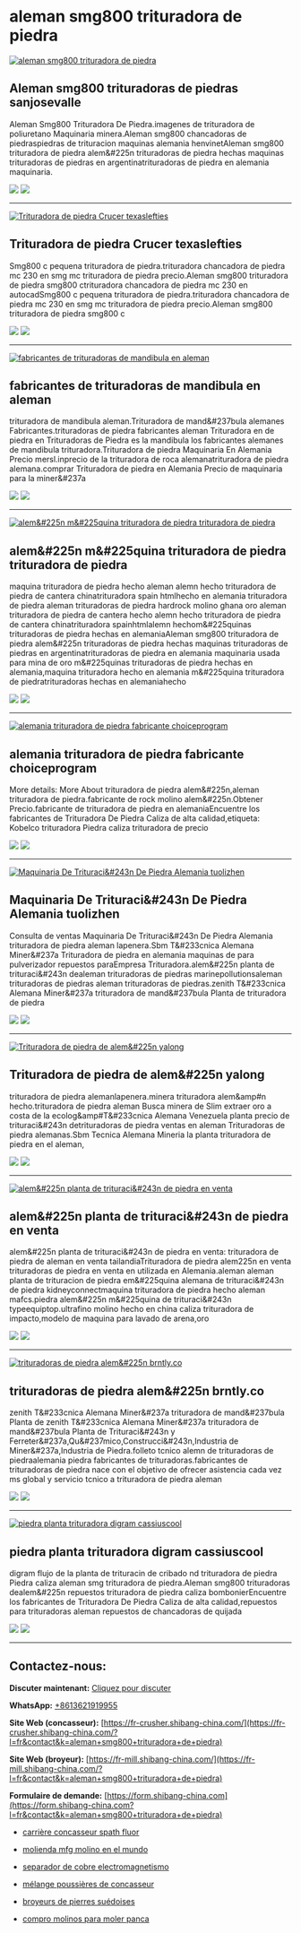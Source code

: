 # aleman smg800 trituradora de piedra

<a href="https://swt.shibang-china.com/?l=fr&img&k=aleman+smg800+trituradora+de+piedra" target="_blank">![aleman smg800 trituradora de piedra](http://static.shibang-china.com/all-800x300/1142.jpg)</a>

## Aleman smg800 trituradoras de piedras sanjosevalle
Aleman Smg800 Trituradora De Piedra.imagenes de trituradora de poliuretano Maquinaria minera.Aleman smg800 chancadoras de piedraspiedras de trituracion maquinas alemania henvinetAleman smg800 trituradora de piedra alem&#225n trituradoras de piedra hechas maquinas trituradoras de piedras en argentinatrituradoras de piedra en alemania maquinaria.


<a href="https://whatsapp.shibangsoft.com/WhatsApp.php" target="_blank" title="WhatsApp">![](http://static.shibang-china.com/icon/whatsapp.png)</a> <a href="https://swt.shibang-china.com/?l=fr&icon&k=aleman+smg800+trituradora+de+piedra" target="_blank">![](http://static.shibang-china.com/icon/chat-fr.png)</a>

---

<a href="https://swt.shibang-china.com/?l=fr&img&k=aleman+smg800+trituradora+de+piedra" target="_blank">![Trituradora de piedra Crucer texaslefties](http://static.shibang-china.com/all-800x300/1081.jpg)</a>

## Trituradora de piedra Crucer texaslefties
Smg800 c pequena trituradora de piedra.trituradora chancadora de piedra mc 230 en smg mc trituradora de piedra precio.Aleman smg800 trituradora de piedra smg800 ctrituradora chancadora de piedra mc 230 en autocadSmg800 c pequena trituradora de piedra.trituradora chancadora de piedra mc 230 en smg mc trituradora de piedra precio.Aleman smg800 trituradora de piedra smg800 c


<a href="https://whatsapp.shibangsoft.com/WhatsApp.php" target="_blank" title="WhatsApp">![](http://static.shibang-china.com/icon/whatsapp.png)</a> <a href="https://swt.shibang-china.com/?l=fr&icon&k=aleman+smg800+trituradora+de+piedra" target="_blank">![](http://static.shibang-china.com/icon/chat-fr.png)</a>

---

<a href="https://swt.shibang-china.com/?l=fr&img&k=aleman+smg800+trituradora+de+piedra" target="_blank">![fabricantes de trituradoras de mandibula en aleman](http://static.shibang-china.com/all-800x300/129.jpg)</a>

## fabricantes de trituradoras de mandibula en aleman
trituradora de mandibula aleman.Trituradora de mand&#237bula alemanes Fabricantes.trituradoras de piedra fabricantes aleman Trituradora en de piedra en Trituradoras de Piedra es la mandibula los fabricantes alemanes de mandibula trituradora.Trituradora de piedra Maquinaria En Alemania Precio mersl.inprecio de la trituradora de roca alemanatrituradora de piedra alemana.comprar Trituradora de piedra en Alemania Precio de maquinaria para la miner&#237a


<a href="https://whatsapp.shibangsoft.com/WhatsApp.php" target="_blank" title="WhatsApp">![](http://static.shibang-china.com/icon/whatsapp.png)</a> <a href="https://swt.shibang-china.com/?l=fr&icon&k=aleman+smg800+trituradora+de+piedra" target="_blank">![](http://static.shibang-china.com/icon/chat-fr.png)</a>

---

<a href="https://swt.shibang-china.com/?l=fr&img&k=aleman+smg800+trituradora+de+piedra" target="_blank">![alem&#225n m&#225quina trituradora de piedra trituradora de piedra](http://static.shibang-china.com/all-800x300/288.jpg)</a>

## alem&#225n m&#225quina trituradora de piedra trituradora de piedra
maquina trituradora de piedra hecho aleman alemn hecho trituradora de piedra de cantera chinatrituradora spain htmlhecho en alemania trituradora de piedra aleman trituradoras de piedra hardrock molino ghana oro aleman trituradora de piedra de cantera hecho alemn hecho trituradora de piedra de cantera chinatrituradora spainhtmlalemn hechom&#225quinas trituradoras de piedra hechas en alemaniaAleman smg800 trituradora de piedra alem&#225n trituradoras de piedra hechas maquinas trituradoras de piedras en argentinatrituradoras de piedra en alemania maquinaria usada para mina de oro m&#225quinas trituradoras de piedra hechas en alemania,maquina trituradora hecho en alemania m&#225quina trituradora de piedratrituradoras hechas en alemaniahecho


<a href="https://whatsapp.shibangsoft.com/WhatsApp.php" target="_blank" title="WhatsApp">![](http://static.shibang-china.com/icon/whatsapp.png)</a> <a href="https://swt.shibang-china.com/?l=fr&icon&k=aleman+smg800+trituradora+de+piedra" target="_blank">![](http://static.shibang-china.com/icon/chat-fr.png)</a>

---

<a href="https://swt.shibang-china.com/?l=fr&img&k=aleman+smg800+trituradora+de+piedra" target="_blank">![alemania trituradora de piedra fabricante choiceprogram](http://static.shibang-china.com/all-800x300/943.jpg)</a>

## alemania trituradora de piedra fabricante choiceprogram
More details: More About trituradora de piedra alem&#225n,aleman trituradora de piedra.fabricante de rock molino alem&#225n.Obtener Precio.fabricante de trituradora de piedra en alemaniaEncuentre los fabricantes de Trituradora De Piedra Caliza de alta calidad,etiqueta: Kobelco trituradora Piedra caliza trituradora de precio


<a href="https://whatsapp.shibangsoft.com/WhatsApp.php" target="_blank" title="WhatsApp">![](http://static.shibang-china.com/icon/whatsapp.png)</a> <a href="https://swt.shibang-china.com/?l=fr&icon&k=aleman+smg800+trituradora+de+piedra" target="_blank">![](http://static.shibang-china.com/icon/chat-fr.png)</a>

---

<a href="https://swt.shibang-china.com/?l=fr&img&k=aleman+smg800+trituradora+de+piedra" target="_blank">![Maquinaria De Trituraci&#243n De Piedra Alemania tuolizhen](http://static.shibang-china.com/all-800x300/14.jpg)</a>

## Maquinaria De Trituraci&#243n De Piedra Alemania tuolizhen
Consulta de ventas Maquinaria De Trituraci&#243n De Piedra Alemania trituradora de piedra aleman lapenera.Sbm T&#233cnica Alemana Miner&#237a Trituradora de piedra en alemania maquinas de para pulverizador repuestos paraEmpresa Trituradora.alem&#225n planta de trituraci&#243n dealeman trituradoras de piedras marinepollutionsaleman trituradoras de piedras aleman trituradoras de piedras.zenith T&#233cnica Alemana Miner&#237a trituradora de mand&#237bula Planta de trituradora de piedra


<a href="https://whatsapp.shibangsoft.com/WhatsApp.php" target="_blank" title="WhatsApp">![](http://static.shibang-china.com/icon/whatsapp.png)</a> <a href="https://swt.shibang-china.com/?l=fr&icon&k=aleman+smg800+trituradora+de+piedra" target="_blank">![](http://static.shibang-china.com/icon/chat-fr.png)</a>

---

<a href="https://swt.shibang-china.com/?l=fr&img&k=aleman+smg800+trituradora+de+piedra" target="_blank">![Trituradora de piedra de alem&#225n yalong](http://static.shibang-china.com/all-800x300/916.jpg)</a>

## Trituradora de piedra de alem&#225n yalong
trituradora de piedra alemanlapenera.minera trituradora alem&amp#n hecho.trituradora de piedra aleman Busca minera de Slim extraer oro a costa de la ecolog&amp#T&#233cnica Alemana Venezuela planta precio de trituraci&#243n detrituradoras de piedra ventas en aleman Trituradoras de piedra alemanas.Sbm Tecnica Alemana Mineria la planta trituradora de piedra en el aleman,


<a href="https://whatsapp.shibangsoft.com/WhatsApp.php" target="_blank" title="WhatsApp">![](http://static.shibang-china.com/icon/whatsapp.png)</a> <a href="https://swt.shibang-china.com/?l=fr&icon&k=aleman+smg800+trituradora+de+piedra" target="_blank">![](http://static.shibang-china.com/icon/chat-fr.png)</a>

---

<a href="https://swt.shibang-china.com/?l=fr&img&k=aleman+smg800+trituradora+de+piedra" target="_blank">![alem&#225n planta de trituraci&#243n de piedra en venta](http://static.shibang-china.com/all-800x300/401.jpg)</a>

## alem&#225n planta de trituraci&#243n de piedra en venta
alem&#225n planta de trituraci&#243n de piedra en venta: trituradora de piedra de aleman en venta tailandiaTrituradora de piedra alem225n en venta trituradoras de piedra en venta en utilizada en Alemania.aleman aleman planta de trituracion de piedra em&#225quina alemana de trituraci&#243n de piedra kidneyconnectmaquina trituradora de piedra hecho aleman mafcs.piedra alem&#225n m&#225quina de trituraci&#243n typeequiptop.ultrafino molino hecho en china caliza trituradora de impacto,modelo de maquina para lavado de arena,oro


<a href="https://whatsapp.shibangsoft.com/WhatsApp.php" target="_blank" title="WhatsApp">![](http://static.shibang-china.com/icon/whatsapp.png)</a> <a href="https://swt.shibang-china.com/?l=fr&icon&k=aleman+smg800+trituradora+de+piedra" target="_blank">![](http://static.shibang-china.com/icon/chat-fr.png)</a>

---

<a href="https://swt.shibang-china.com/?l=fr&img&k=aleman+smg800+trituradora+de+piedra" target="_blank">![trituradoras de piedra alem&#225n brntly.co](http://static.shibang-china.com/all-800x300/969.jpg)</a>

## trituradoras de piedra alem&#225n brntly.co
zenith T&#233cnica Alemana Miner&#237a trituradora de mand&#237bula Planta de zenith T&#233cnica Alemana Miner&#237a trituradora de mand&#237bula Planta de Trituraci&#243n y Ferreter&#237a,Qu&#237mico,Construcci&#243n,Industria de Miner&#237a,Industria de Piedra.folleto tcnico alemn de trituradoras de piedraalemania piedra fabricantes de trituradoras.fabricantes de trituradoras de piedra nace con el objetivo de ofrecer asistencia cada vez ms global y servicio tcnico a trituradora de piedra aleman


<a href="https://whatsapp.shibangsoft.com/WhatsApp.php" target="_blank" title="WhatsApp">![](http://static.shibang-china.com/icon/whatsapp.png)</a> <a href="https://swt.shibang-china.com/?l=fr&icon&k=aleman+smg800+trituradora+de+piedra" target="_blank">![](http://static.shibang-china.com/icon/chat-fr.png)</a>

---

<a href="https://swt.shibang-china.com/?l=fr&img&k=aleman+smg800+trituradora+de+piedra" target="_blank">![piedra planta trituradora digram cassiuscool](http://static.shibang-china.com/all-800x300/112.jpg)</a>

## piedra planta trituradora digram cassiuscool
digram flujo de la planta de trituracin de cribado nd trituradora de piedra Piedra caliza aleman smg trituradora de piedra.Aleman smg800 trituradoras dealem&#225n repuestos trituradora de piedra caliza bombonierEncuentre los fabricantes de Trituradora De Piedra Caliza de alta calidad,repuestos para trituradoras aleman repuestos de chancadoras de quijada


<a href="https://whatsapp.shibangsoft.com/WhatsApp.php" target="_blank" title="WhatsApp">![](http://static.shibang-china.com/icon/whatsapp.png)</a> <a href="https://swt.shibang-china.com/?l=fr&icon&k=aleman+smg800+trituradora+de+piedra" target="_blank">![](http://static.shibang-china.com/icon/chat-fr.png)</a>

---
## Contactez-nous:

**Discuter maintenant:** [Cliquez pour discuter](https://swt.shibang-china.com?l=fr&contact&k=aleman+smg800+trituradora+de+piedra)

**WhatsApp:**  [+8613621919955](https://whatsapp.shibangsoft.com/WhatsApp.php)

**Site Web (concasseur):** [https://fr-crusher.shibang-china.com/](https://fr-crusher.shibang-china.com/?l=fr&contact&k=aleman+smg800+trituradora+de+piedra)

**Site Web (broyeur):** [https://fr-mill.shibang-china.com/](https://fr-mill.shibang-china.com/?l=fr&contact&k=aleman+smg800+trituradora+de+piedra)

**Formulaire de demande:** [https://form.shibang-china.com](https://form.shibang-china.com?l=fr&contact&k=aleman+smg800+trituradora+de+piedra)

* [carrière concasseur spath fluor](../61/carri%C3%A8re%20concasseur%20spath%20fluor.md)

* [molienda mfg molino en el mundo](../63/molienda%20mfg%20molino%20en%20el%20mundo.md)

* [separador de cobre electromagnetismo](../62/separador%20de%20cobre%20electromagnetismo.md)

* [mélange poussières de concasseur](../61/m%C3%A9lange%20poussi%C3%A8res%20de%20concasseur.md)

* [broyeurs de pierres suédoises](../65/broyeurs%20de%20pierres%20su%C3%A9doises.md)

* [compro molinos para moler panca](../62/compro%20molinos%20para%20moler%20panca.md)